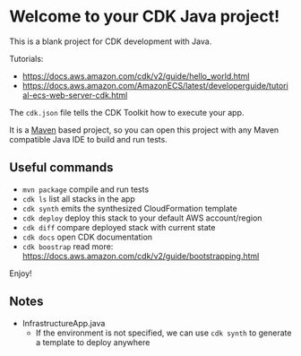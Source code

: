 # Welcome to your CDK Java project!

This is a blank project for CDK development with Java.

Tutorials:

* <https://docs.aws.amazon.com/cdk/v2/guide/hello_world.html>
* <https://docs.aws.amazon.com/AmazonECS/latest/developerguide/tutorial-ecs-web-server-cdk.html>

The `cdk.json` file tells the CDK Toolkit how to execute your app.

It is a [Maven](https://maven.apache.org/) based project, so you can open this project with any Maven compatible Java IDE to build and run tests.

## Useful commands

 * `mvn package`     compile and run tests
 * `cdk ls`          list all stacks in the app
 * `cdk synth`       emits the synthesized CloudFormation template
 * `cdk deploy`      deploy this stack to your default AWS account/region
 * `cdk diff`        compare deployed stack with current state
 * `cdk docs`        open CDK documentation
 * `cdk boostrap`    read more: <https://docs.aws.amazon.com/cdk/v2/guide/bootstrapping.html>

Enjoy!

## Notes

* InfrastructureApp.java
  * If the environment is not specified, we can use `cdk synth` to generate a template to deploy anywhere
